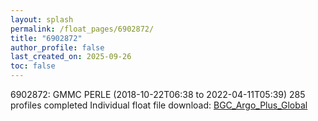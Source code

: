 ```yaml
---
layout: splash
permalink: /float_pages/6902872/
title: "6902872"
author_profile: false
last_created_on: 2025-09-26
toc: false
---
```

 
6902872: GMMC PERLE (2018-10-22T06:38 to 2022-04-11T05:39)
285 profiles completed
Individual float file download: [BGC_Argo_Plus_Global](https://ftp.soest.hawaii.edu/bgc_argo_plus/Individual_Floats/outliers_removed/6902872_Sprof_processed.nc)
